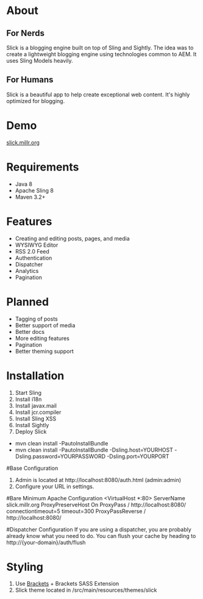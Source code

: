 About
=====

For Nerds
---------
Slick is a blogging engine built on top of Sling and Sightly. The idea was to create a lightweight blogging engine using technologies common to AEM. It uses Sling Models heavily.

For Humans
----------
Slick is a beautiful app to help create exceptional web content. It's highly optimized for blogging.

Demo
====
[slick.millr.org](http://slick.millr.org)

Requirements
============
* Java 8
* Apache Sling 8
* Maven 3.2+

Features
========
* Creating and editing posts, pages, and media
* WYSIWYG Editor
* RSS 2.0 Feed
* Authentication
* Dispatcher
* Analytics
* Pagination

Planned
=======
* Tagging of posts
* Better support of media
* Better docs
* More editing features
* Pagination
* Better theming support

Installation
============

1. Start Sling
2. Install i18n
3. Install javax.mail
4. Install jcr.compiler
5. Install Sling XSS
6. Install Sightly
7. Deploy Slick 
 * mvn clean install -PautoInstallBundle
 * mvn clean install -PautoInstallBundle -Dsling.host=YOURHOST -Dsling.password=YOURPASSWORD -Dsling.port=YOURPORT

#Base Configuration

1. Admin is located at http://localhost:8080/auth.html (admin:admin)
2. Configure your URL in settings.

#Bare Minimum Apache Configuration
    <VirtualHost *:80>
		 ServerName slick.millr.org
		 ProxyPreserveHost On
		 ProxyPass / http://localhost:8080/ connectiontimeout=5 timeout=300
		 ProxyPassReverse / http://localhost:8080/
    </VirtualHost>

#Dispatcher Configuration
If you are using a dispatcher, you are probably already know what you need to do. You can flush your cache by heading to http://{your-domain}/auth/flush

Styling
=======

1. Use [Brackets](http://brackets.io) + Brackets SASS Extension
2. Slick theme located in /src/main/resources/themes/slick